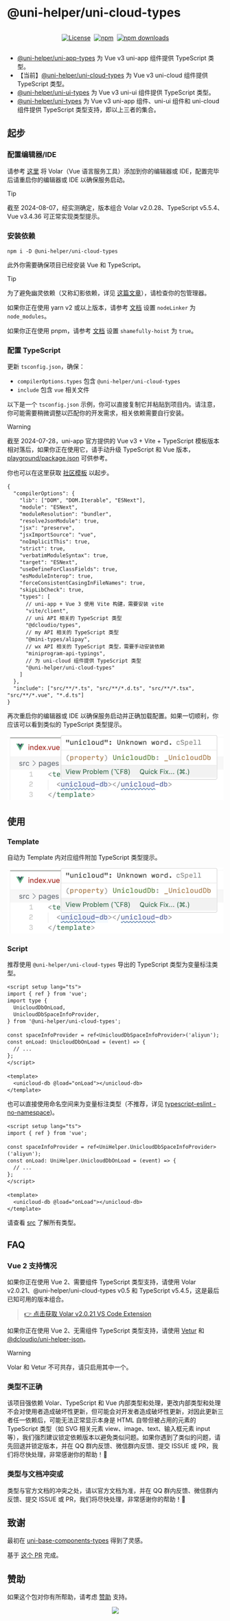 # @uni-helper/uni-cloud-types

<div style="display: flex; justify-content: center; align-items: center; gap: 8px;">

[![License](https://img.shields.io/github/license/uni-helper/uni-types?style=for-the-badge)](https://github.com/uni-helper/uni-types/blob/main/LICENSE)

[![npm](https://img.shields.io/npm/v/%40uni-helper%2Funi-cloud-types?style=for-the-badge)](https://www.npmjs.com/package/@uni-helper/uni-cloud-types)

[![npm downloads](https://img.shields.io/npm/dm/%40uni-helper%2Funi-cloud-types?style=for-the-badge)](https://www.npmjs.com/package/@uni-helper/uni-cloud-types)

</div>

- [@uni-helper/uni-app-types](https://github.com/uni-helper/uni-types/tree/main/packages/uni-app-types) 为 Vue v3 uni-app 组件提供 TypeScript 类型。
- 【当前】[@uni-helper/uni-cloud-types](https://github.com/uni-helper/uni-types/tree/main/packages/uni-cloud-types) 为 Vue v3 uni-cloud 组件提供 TypeScript 类型。
- [@uni-helper/uni-ui-types](https://github.com/uni-helper/uni-types/tree/main/packages/uni-ui-types) 为 Vue v3 uni-ui 组件提供 TypeScript 类型。
- [@uni-helper/uni-types](https://github.com/uni-helper/uni-types/tree/main/packages/uni-types) 为 Vue v3 uni-app 组件、uni-ui 组件和 uni-cloud 组件提供 TypeScript 类型支持，即以上三者的集合。

## 起步

### 配置编辑器/IDE

请参考 [这里](https://cn.vuejs.org/guide/typescript/overview.html) 将 Volar（Vue 语言服务工具）添加到你的编辑器或 IDE，配置完毕后请重启你的编辑器或 IDE 以确保服务启动。

> [!TIP]
> 截至 2024-08-07，经实测确定，版本组合 Volar v2.0.28、TypeScript v5.5.4、Vue v3.4.36 可正常实现类型提示。

### 安装依赖

```shell
npm i -D @uni-helper/uni-cloud-types
```

此外你需要确保项目已经安装 Vue 和 TypeScript。

> [!TIP]
> 为了避免幽灵依赖（又称幻影依赖，详见 [这篇文章](https://rushjs.io/zh-cn/pages/advanced/phantom_deps/)），请检查你的包管理器。
>
> 如果你正在使用 yarn v2 或以上版本，请参考 [文档](https://yarnpkg.com/configuration/yarnrc/#nodeLinker) 设置 `nodeLinker` 为 `node_modules`。
>
> 如果你正在使用 pnpm，请参考 [文档](https://pnpm.io/npmrc#shamefully-hoist) 设置 `shamefully-hoist` 为 `true`。

### 配置 TypeScript

更新 `tsconfig.json`，确保：

- `compilerOptions.types` 包含 `@uni-helper/uni-cloud-types`
- `include` 包含 `vue` 相关文件

以下是一个 `tsconfig.json` 示例，你可以直接复制它并粘贴到项目内。请注意，你可能需要稍微调整以匹配你的开发需求，相关依赖需要自行安装。

> [!WARNING]
> 截至 2024-07-28，uni-app 官方提供的 Vue v3 + Vite + TypeScript 模板版本相对落后，如果你正在使用它，请手动升级 TypeScript 和 Vue 版本，[playground/package.json](https://github.com/uni-helper/uni-types/blob/main/playground/package.json) 可供参考。
>
> 你也可以在这里获取 [社区模板](https://github.com/uni-helper/awesome-uni-app#%E6%A8%A1%E6%9D%BF) 以起步。

```jsonc
{
  "compilerOptions": {
    "lib": ["DOM", "DOM.Iterable", "ESNext"],
    "module": "ESNext",
    "moduleResolution": "bundler",
    "resolveJsonModule": true,
    "jsx": "preserve",
    "jsxImportSource": "vue",
    "noImplicitThis": true,
    "strict": true,
    "verbatimModuleSyntax": true,
    "target": "ESNext",
    "useDefineForClassFields": true,
    "esModuleInterop": true,
    "forceConsistentCasingInFileNames": true,
    "skipLibCheck": true,
    "types": [
      // uni-app + Vue 3 使用 Vite 构建，需要安装 vite
      "vite/client",
      // uni API 相关的 TypeScript 类型
      "@dcloudio/types",
      // my API 相关的 TypeScript 类型
      "@mini-types/alipay",
      // wx API 相关的 TypeScript 类型，需要手动安装依赖
      "miniprogram-api-typings",
      // 为 uni-cloud 组件提供 TypeScript 类型
      "@uni-helper/uni-cloud-types"
    ]
  },
  "include": ["src/**/*.ts", "src/**/*.d.ts", "src/**/*.tsx", "src/**/*.vue", "*.d.ts"]
}
```

再次重启你的编辑器或 IDE 以确保服务启动并正确加载配置。如果一切顺利，你应该可以看到类似的 TypeScript 类型提示。

![示例](../../assets/uni-cloud-example.png)

## 使用

### Template

自动为 Template 内对应组件附加 TypeScript 类型提示。

![示例](../../assets/uni-cloud-example.png)

### Script

推荐使用 `@uni-helper/uni-cloud-types` 导出的 TypeScript 类型为变量标注类型。

```vue
<script setup lang="ts">
import { ref } from 'vue';
import type {
  UnicloudDbOnLoad,
  UnicloudDbSpaceInfoProvider,
} from '@uni-helper/uni-cloud-types';

const spaceInfoProvider = ref<UnicloudDbSpaceInfoProvider>('aliyun');
const onLoad: UnicloudDbOnLoad = (event) => {
  // ...
};
</script>

<template>
  <unicloud-db @load="onLoad"></unicloud-db>
</template>
```

也可以直接使用命名空间来为变量标注类型（不推荐，详见 [typescript-eslint - no-namespace](https://typescript-eslint.io/rules/no-namespace/))。

```vue
<script setup lang="ts">
import { ref } from 'vue';

const spaceInfoProvider = ref<UniHelper.UnicloudDbSpaceInfoProvider>('aliyun');
const onLoad: UniHelper.UnicloudDbOnLoad = (event) => {
  // ...
};
</script>

<template>
  <unicloud-db @load="onLoad"></unicloud-db>
</template>
```

请查看 [src](./src) 了解所有类型。

## FAQ

### Vue 2 支持情况

如果你正在使用 Vue 2、需要组件 TypeScript 类型支持，请使用 Volar v2.0.21、@uni-helper/uni-cloud-types v0.5 和 TypeScript v5.4.5，这是最后已知可用的版本组合。

> [👉 点击获取 Volar v2.0.21 VS Code Extension](../../assets/Vue.volar-2.0.21.vsix)

如果你正在使用 Vue 2、无需组件 TypeScript 类型支持，请使用 [Vetur](https://github.com/vuejs/vetur) 和 [@dcloudio/uni-helper-json](https://www.npmjs.com/package/@dcloudio/uni-helper-json)。

> [!WARNING]
> Volar 和 Vetur 不可共存，请只启用其中一个。

### 类型不正确

该项目强依赖 Volar、TypeScript 和 Vue 内部类型和处理，更改内部类型和处理不会对使用者造成破坏性更新，但可能会对开发者造成破坏性更新，对因此更新三者任一依赖后，可能无法正常显示本身是 HTML 自带但被占用的元素的 TypeScript 类型（如 SVG 相关元素 view、image、text、输入框元素 input 等），我们强烈建议锁定依赖版本以避免类似问题。如果你遇到了类似的问题，请先回退并锁定版本，并在 QQ 群内反馈、微信群内反馈、提交 ISSUE 或 PR，我们将尽快处理，非常感谢你的帮助！🙏

### 类型与文档冲突或

类型与官方文档的冲突之处，请以官方文档为准，并在 QQ 群内反馈、微信群内反馈、提交 ISSUE 或 PR，我们将尽快处理，非常感谢你的帮助！🙏

## 致谢

最初在 [uni-base-components-types](https://github.com/satrong/uni-base-components-types) 得到了灵感。

基于 [这个 PR](https://github.com/satrong/uni-base-components-types/pull/5) 完成。

## 赞助

如果这个包对你有所帮助，请考虑 [赞助](https://github.com/ModyQyW/sponsors) 支持。

<p align="center">
  <a href="https://cdn.jsdelivr.net/gh/ModyQyW/sponsors/sponsorkit/sponsors.svg">
    <img src="https://cdn.jsdelivr.net/gh/ModyQyW/sponsors/sponsorkit/sponsors.svg"/>
  </a>
</p>
